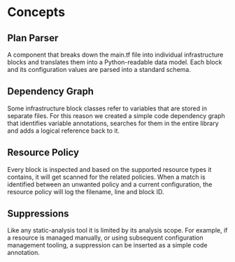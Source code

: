 # Concepts

## Plan Parser

A component that breaks down the main.tf file into individual infrastructure blocks and translates them into a Python-readable data model. Each block and its configuration values are parsed into a standard schema.



## Dependency Graph

Some infrastructure block classes refer to variables that are stored in separate files. For this reason we created a simple code dependency graph that identifies variable annotations, searches for them in the entire library and adds a logical reference back to it.



## Resource Policy

Every block is inspected and based on the supported resource types it contains, it will get scanned for the related policies. When a match is identified between an unwanted policy and a current configuration, the resource policy will log the filename, line and block ID. 



## Suppressions

Like any static-analysis tool it is limited by its analysis scope. For example, if a resource is managed manually, or using subsequent configuration management tooling, a suppression can be inserted as a simple code annotation.
